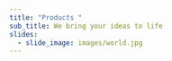 ```yaml
---
title: "Products "
sub_title: We bring your ideas to life
slides:
  - slide_image: images/world.jpg
---
```

